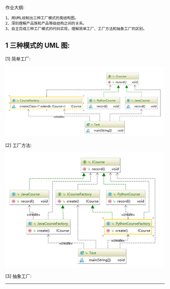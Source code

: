 作业大纲:

```
1、用UML绘制出三种工厂模式的类结构图。
2、深刻理解产品族和产品等级结构之间的关系。
3、自主完成三种工厂模式的代码实现，理解简单工厂、工厂方法和抽象工厂的区别。
```

## 1 三种模式的 UML 图:

\[1\] 简单工厂:

![](/assets/import_20191114214501.png)

\[2\] 工厂方法:

![](/assets/import_20191114214601.png)

\[3\] 抽象工厂:

---



